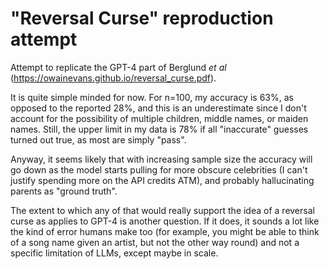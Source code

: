 # "Reversal Curse" reproduction attempt

Attempt to replicate the GPT-4 part of Berglund *et al* (https://owainevans.github.io/reversal_curse.pdf).

It is quite simple minded for now. For n=100, my accuracy is 63%, as opposed to the reported 28%, and this is an underestimate since I don't account for the possibility of multiple children, middle names, or maiden names. Still, the upper limit in my data is 78% if all "inaccurate" guesses turned out true, as most are simply "pass".

Anyway, it seems likely that with increasing sample size the accuracy will go down as the model starts pulling for more obscure celebrities (I can't justify spending more on the API credits ATM), and probably hallucinating parents as "ground truth".

The extent to which any of that would really support the idea of a reversal curse as applies to GPT-4 is another question. If it does, it sounds a lot like the kind of error humans make too (for example, you might be able to think of a song name given an artist, but not the other way round) and not a specific limitation of LLMs, except maybe in scale.
